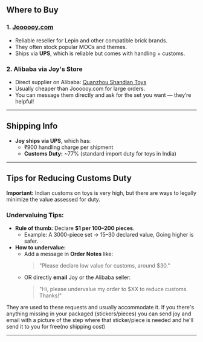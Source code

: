 <!-- slide -->

## Where to Buy

### **1. [Joooooy.com](https://joooooy.com/)**
- Reliable reseller for Lepin and other compatible brick brands.
- They often stock popular MOCs and themes.
- Ships via **UPS**, which is reliable but comes with handling + customs.

### **2. Alibaba via Joy's Store**
- Direct supplier on Alibaba: [Quanzhou Shandian Toys](https://quanzhoushandian.en.alibaba.com/)
- Usually cheaper than Joooooy.com for large orders.
- You can message them directly and ask for the set you want — they’re helpful!

---

## Shipping Info

- **Joy ships via UPS**, which has:
  - ₹900 handling charge per shipment
  - **Customs Duty:** ~77% (standard import duty for toys in India)
  
---

## Tips for Reducing Customs Duty

**Important:** Indian customs on toys is very high, but there are ways to legally minimize the value assessed for duty.

### Undervaluing Tips:
- **Rule of thumb:** Declare **$1 per 100–200 pieces**.
  - Example: A 3000-piece set → $15–$30 declared value, Going higher is safer.
- **How to undervalue:**
  - Add a message in **Order Notes** like:
    > "Please declare low value for customs, around $30."
  - OR directly **email** Joy or the Alibaba seller:
    > "Hi, please undervalue my order to $XX to reduce customs. Thanks!"

They are used to these requests and usually accommodate it. If you there's anything missing in your packaged (stickers/pieces) you can send joy and email with a picture of the step where that sticker/piece is needed and he'll send it to you for free(no shipping cost)

---
